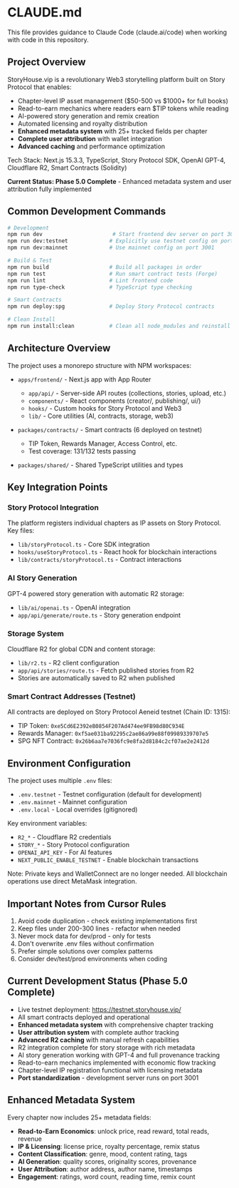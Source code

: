 # CLAUDE.md

This file provides guidance to Claude Code (claude.ai/code) when working with code in this repository.

## Project Overview

StoryHouse.vip is a revolutionary Web3 storytelling platform built on Story Protocol that enables:
- Chapter-level IP asset management ($50-500 vs $1000+ for full books)
- Read-to-earn mechanics where readers earn $TIP tokens while reading
- AI-powered story generation and remix creation
- Automated licensing and royalty distribution
- **Enhanced metadata system** with 25+ tracked fields per chapter
- **Complete user attribution** with wallet integration
- **Advanced caching** and performance optimization

Tech Stack: Next.js 15.3.3, TypeScript, Story Protocol SDK, OpenAI GPT-4, Cloudflare R2, Smart Contracts (Solidity)

**Current Status: Phase 5.0 Complete** - Enhanced metadata system and user attribution fully implemented

## Common Development Commands

```bash
# Development
npm run dev                      # Start frontend dev server on port 3001 (uses .env.testnet)
npm run dev:testnet             # Explicitly use testnet config on port 3001
npm run dev:mainnet             # Use mainnet config on port 3001

# Build & Test
npm run build                   # Build all packages in order
npm run test                    # Run smart contract tests (Forge)
npm run lint                    # Lint frontend code
npm run type-check              # TypeScript type checking

# Smart Contracts
npm run deploy:spg              # Deploy Story Protocol contracts

# Clean Install
npm run install:clean           # Clean all node_modules and reinstall
```

## Architecture Overview

The project uses a monorepo structure with NPM workspaces:

- `apps/frontend/` - Next.js app with App Router
  - `app/api/` - Server-side API routes (collections, stories, upload, etc.)
  - `components/` - React components (creator/, publishing/, ui/)
  - `hooks/` - Custom hooks for Story Protocol and Web3
  - `lib/` - Core utilities (AI, contracts, storage, web3)

- `packages/contracts/` - Smart contracts (6 deployed on testnet)
  - TIP Token, Rewards Manager, Access Control, etc.
  - Test coverage: 131/132 tests passing

- `packages/shared/` - Shared TypeScript utilities and types

## Key Integration Points

### Story Protocol Integration
The platform registers individual chapters as IP assets on Story Protocol. Key files:
- `lib/storyProtocol.ts` - Core SDK integration
- `hooks/useStoryProtocol.ts` - React hook for blockchain interactions
- `lib/contracts/storyProtocol.ts` - Contract interactions

### AI Story Generation
GPT-4 powered story generation with automatic R2 storage:
- `lib/ai/openai.ts` - OpenAI integration
- `app/api/generate/route.ts` - Story generation endpoint

### Storage System
Cloudflare R2 for global CDN and content storage:
- `lib/r2.ts` - R2 client configuration
- `app/api/stories/route.ts` - Fetch published stories from R2
- Stories are automatically saved to R2 when published

### Smart Contract Addresses (Testnet)
All contracts are deployed on Story Protocol Aeneid testnet (Chain ID: 1315):
- TIP Token: `0xe5Cd6E2392eB0854F207Ad474ee9FB98d80C934E`
- Rewards Manager: `0xf5ae031ba92295c2ae86a99e88f09989339707e5`
- SPG NFT Contract: `0x26b6aa7e7036fc9e8fa2d8184c2cf07ae2e2412d`

## Environment Configuration

The project uses multiple `.env` files:
- `.env.testnet` - Testnet configuration (default for development)
- `.env.mainnet` - Mainnet configuration
- `.env.local` - Local overrides (gitignored)

Key environment variables:
- `R2_*` - Cloudflare R2 credentials
- `STORY_*` - Story Protocol configuration
- `OPENAI_API_KEY` - For AI features
- `NEXT_PUBLIC_ENABLE_TESTNET` - Enable blockchain transactions

Note: Private keys and WalletConnect are no longer needed. All blockchain operations use direct MetaMask integration.

## Important Notes from Cursor Rules

1. Avoid code duplication - check existing implementations first
2. Keep files under 200-300 lines - refactor when needed
3. Never mock data for dev/prod - only for tests
4. Don't overwrite .env files without confirmation
5. Prefer simple solutions over complex patterns
6. Consider dev/test/prod environments when coding

## Current Development Status (Phase 5.0 Complete)

- Live testnet deployment: https://testnet.storyhouse.vip/
- All smart contracts deployed and operational
- **Enhanced metadata system** with comprehensive chapter tracking
- **User attribution system** with complete author tracking
- **Advanced R2 caching** with manual refresh capabilities
- R2 integration complete for story storage with rich metadata
- AI story generation working with GPT-4 and full provenance tracking
- Read-to-earn mechanics implemented with economic flow tracking
- Chapter-level IP registration functional with licensing metadata
- **Port standardization** - development server runs on port 3001

## Enhanced Metadata System

Every chapter now includes 25+ metadata fields:
- **Read-to-Earn Economics**: unlock price, read reward, total reads, revenue
- **IP & Licensing**: license price, royalty percentage, remix status
- **Content Classification**: genre, mood, content rating, tags
- **AI Generation**: quality scores, originality scores, provenance
- **User Attribution**: author address, author name, timestamps
- **Engagement**: ratings, word count, reading time, remix count